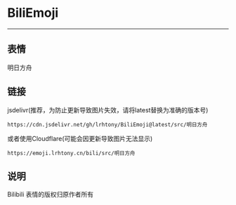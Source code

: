# BiliEmoji
---
## 表情
明日方舟
## 链接
jsdelivr(推荐，为防止更新导致图片失效，请将latest替换为准确的版本号)
```
https://cdn.jsdelivr.net/gh/lrhtony/BiliEmoji@latest/src/明日方舟
```
或者使用Cloudflare(可能会因更新导致图片无法显示)
```
https://emoji.lrhtony.cn/bili/src/明日方舟
```
## 说明
Bilibili 表情的版权归原作者所有
